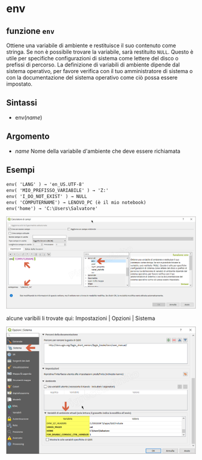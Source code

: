 # env

## funzione `env`

Ottiene una variabile di ambiente e restituisce il suo contenuto come stringa. Se non è possibile trovare la variabile, sarà restituito `NULL`. Questo è utile per specifiche configurazioni di sistema come lettere del disco o prefissi di percorso. La definizione di variabili di ambiente dipende dal sistema operativo, per favore verifica con il tuo amministratore di sistema o con la documentazione del sistema operativo come ciò possa essere impostato.

## Sintassi

* env\(_name_\)

## Argomento

* _name_ Nome della variabile d'ambiente che deve essere richiamata

## Esempi

```text
env( 'LANG' ) → 'en_US.UTF-8'
env( 'MIO_PREFISSO_VARIABILE' ) → 'Z:'
env( 'I_DO_NOT_EXIST' ) → NULL
env( 'COMPUTERNAME') → LENOVO_PC (è il mio notebook)
env('home') → 'C:\Users\Salvatore'
```

![](../../../.gitbook/assets/env1.png)

alcune varibili li trovate qui: Impostazioni \| Opzioni \| Sistema

![](../../../.gitbook/assets/env_variabili%20%281%29.png)

